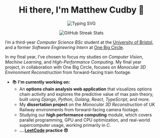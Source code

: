 <h1 align="center">Hi there, I'm Matthew Cudby 👋</h1>

<p align="center">
  
  <img src="https://readme-typing-svg.demolab.com?font=Fira+Code&size=24&pause=1000&color=42A8C0&center=true&vCenter=true&width=435&lines=Welcome+to+my+GitHub+Profile!" alt="Typing SVG" />
  
</p>

<div align="center" >

![GitHub Streak Stats](https://nirzak-streak-stats.vercel.app/?user=matthewCudby22896&border_radius=5&date_format=M%20j%5B%2C%20Y%5D&background=242424&currStreakNum=EB4717&currStreakLabel=EB4717&sideNums=38DC16&sideLabels=209712&dates=838383&stroke=C5C5C5&border=EBEBEB)

</div>

<p>
  I’m a third-year <em>Computer Science BSc</em> student at the <a href="https://www.bristol.ac.uk/" target="_blank">University of Bristol</a>, and a former <em>Software Engineering Intern</em> at <a href="https://onebigcircle.co.uk/" target="_blank">One Big Circle</a>.
</p>

<p>
  In my final year, I’ve chosen to focus my studies on <em>Computer Vision</em>, <em>Machine Learning</em>, and <em>High-Performance Computing</em>. My final year project, in collaboration with One Big Circle, focuses on <em>Monocular 3D Environment Reconstruction</em> from forward-facing train footage.
</p>

<ul>
  <li>📚 <strong>I'm currently working on:</strong>
    <ul>
      <li>
        An <strong>options chain analysis web application</strong> that visualizes options chain activity and explores the predictive value of max pain theory, built using <em>Django</em>, <em>Python</em>, <em>Golang</em>, <em>React</em>, <em>TypeScript</em>, and more.
      </li>
      <li>
        My <strong>dissertation project</strong> on the <em>Monocular 3D Reconstruction</em> of UK Railway environments from forward-facing camera footage.
      </li>
      <li>
        Studying our <strong>high performance computing</strong> module, which covers parallel programming, GPU and CPU optimization, and real-world supercomputer usage, working primarily in <em>C</em>.
      </li>
      <li>
        <strong>... <a href="https://leetcode.com/u/matthewcudby9/">LeetCode</a> practice 😞</strong>
      </li>
    </ul>
  </li>
</ul>
